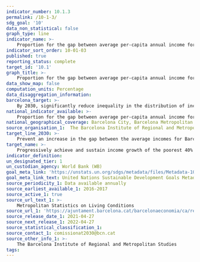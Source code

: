 ```yaml
---
indicator_number: 10.1.3
permalink: /10-1-3/
sdg_goal: '10'
data_non_statistical: false
graph_type: line
indicator_name: >-
    Proportion for the gap between average per-capita annual income for Barcelona city and the Barcelona Metropolitan Area
indicator_sort_order: 10-01-03
published: true
reporting_status: complete
target_id: '10.1'
graph_title: >-
    Proportion for the gap between average per-capita annual income for Barcelona city and the Barcelona Metropolitan Area
data_show_map: false
computation_units: Percentage
data_disaggregation_information: 
barcelona_target: >-
    By 2030, significantly reduce inequality in the distribution of income in Barcelona, while preventing the city’s average Gross Available Family Income differing from the Metropolitan average
national_indicator_available: >-
    Proportion for the gap between average per-capita annual income for Barcelona city and the Barcelona Metropolitan Area
national_geographical_coverage: Barcelona City, Barcelona Metropolitan Area
source_organisation_1:  The Barcelona Institute of Regional and Metropolitan Studies 
target_line_2030: >-
    Prevent an increase in the gap between the average incomes for Barcelona and the Barcelona Metropolitan Area. Target value 2030: Equal to or less than 11.1%
target_name: >-
    Progressively achieve and sustain income growth of the poorest 40% of the population at a rate higher than the national average
indicator_definition:
un_designated_tier: 1
un_custodian_agency: World Bank (WB)
goal_meta_link: 'https://unstats.un.org/sdgs/metadata/files/Metadata-10-01-01.pdf'
goal_meta_link_text: United Nations Sustainable Development Goals Metadata (pdf 894kB)
source_periodicity_1: Data available annually
source_earliest_available_1: 2016-2017
source_active_1: true
source_url_text_1: >-
    Metropolitan Statistics on Living Conditions
source_url_1: 'https://ajuntament.barcelona.cat/barcelonaeconomia/ca/renda-familiar'
source_release_date_1: 2021-04-27
source_next_release_1: 2022-04-27
source_statistical_classification_1: 
source_contact_1: comissionat2030@bcn.cat
source_other_info_1: >-
    The Barcelona Institute of Regional and Metropolitan Studies 
tags:
---
```

